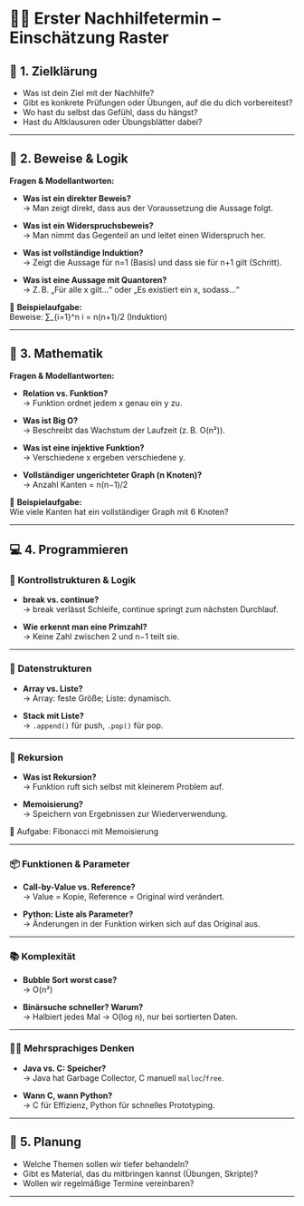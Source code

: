 # 🧑‍🏫 Erster Nachhilfetermin – Einschätzung Raster



## 🧠 1. Zielklärung

- Was ist dein Ziel mit der Nachhilfe?
- Gibt es konkrete Prüfungen oder Übungen, auf die du dich vorbereitest?
- Wo hast du selbst das Gefühl, dass du hängst?
- Hast du Altklausuren oder Übungsblätter dabei?

---

## 📘 2. Beweise & Logik

**Fragen & Modellantworten:**

- **Was ist ein direkter Beweis?**  
  → Man zeigt direkt, dass aus der Voraussetzung die Aussage folgt.

- **Was ist ein Widerspruchsbeweis?**  
  → Man nimmt das Gegenteil an und leitet einen Widerspruch her.

- **Was ist vollständige Induktion?**  
  → Zeigt die Aussage für n=1 (Basis) und dass sie für n+1 gilt (Schritt).

- **Was ist eine Aussage mit Quantoren?**  
  → Z. B. „Für alle x gilt…“ oder „Es existiert ein x, sodass…“

📝 **Beispielaufgabe:**  
Beweise: ∑_{i=1}^n i = n(n+1)/2 (Induktion)

---

## 📐 3. Mathematik

**Fragen & Modellantworten:**

- **Relation vs. Funktion?**  
  → Funktion ordnet jedem x genau ein y zu.

- **Was ist Big O?**  
  → Beschreibt das Wachstum der Laufzeit (z. B. O(n²)).

- **Was ist eine injektive Funktion?**  
  → Verschiedene x ergeben verschiedene y.

- **Vollständiger ungerichteter Graph (n Knoten)?**  
  → Anzahl Kanten = n(n−1)/2

📝 **Beispielaufgabe:**  
Wie viele Kanten hat ein vollständiger Graph mit 6 Knoten?

---

## 💻 4. Programmieren

### 🔁 Kontrollstrukturen & Logik

- **break vs. continue?**  
  → break verlässt Schleife, continue springt zum nächsten Durchlauf.

- **Wie erkennt man eine Primzahl?**  
  → Keine Zahl zwischen 2 und n−1 teilt sie.

---

### 🧮 Datenstrukturen

- **Array vs. Liste?**  
  → Array: feste Größe; Liste: dynamisch.

- **Stack mit Liste?**  
  → `.append()` für push, `.pop()` für pop.

---

### 🔁 Rekursion

- **Was ist Rekursion?**  
  → Funktion ruft sich selbst mit kleinerem Problem auf.

- **Memoisierung?**  
  → Speichern von Ergebnissen zur Wiederverwendung.

📝 Aufgabe: Fibonacci mit Memoisierung

---

### 📦 Funktionen & Parameter

- **Call-by-Value vs. Reference?**  
  → Value = Kopie, Reference = Original wird verändert.

- **Python: Liste als Parameter?**  
  → Änderungen in der Funktion wirken sich auf das Original aus.

---

### 📚 Komplexität

- **Bubble Sort worst case?**  
  → O(n²)

- **Binärsuche schneller? Warum?**  
  → Halbiert jedes Mal → O(log n), nur bei sortierten Daten.

---

### 👨‍💻 Mehrsprachiges Denken

- **Java vs. C: Speicher?**  
  → Java hat Garbage Collector, C manuell `malloc`/`free`.

- **Wann C, wann Python?**  
  → C für Effizienz, Python für schnelles Prototyping.

---

## 🧾 5. Planung

- Welche Themen sollen wir tiefer behandeln?  
- Gibt es Material, das du mitbringen kannst (Übungen, Skripte)?  
- Wollen wir regelmäßige Termine vereinbaren?

---
